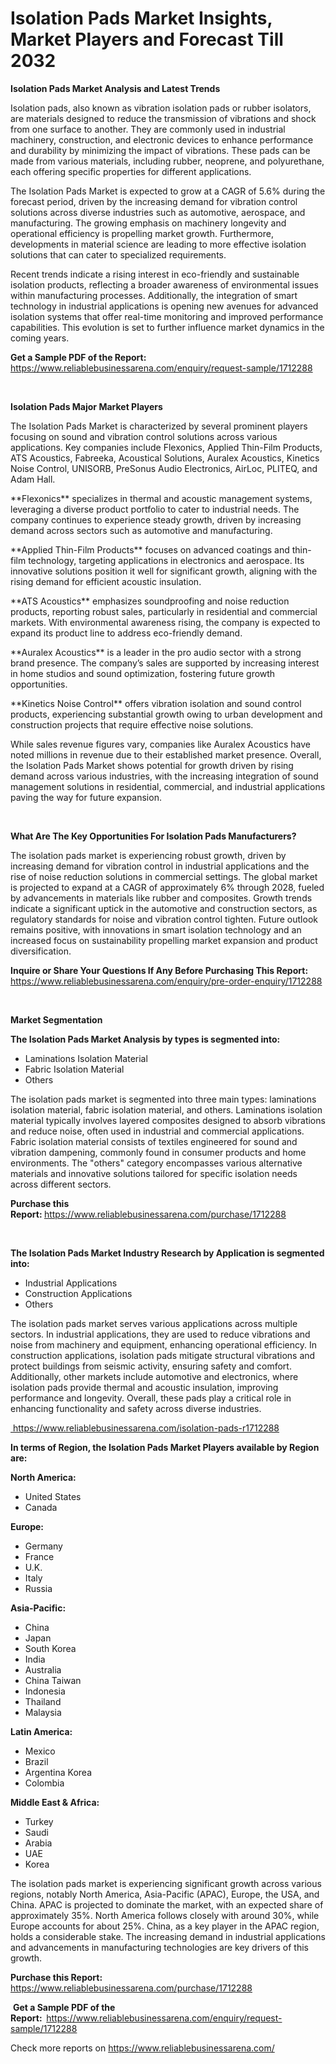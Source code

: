 <p><h1>Isolation Pads Market Insights, Market Players and Forecast Till 2032</h1></p><p><strong>Isolation Pads Market Analysis and Latest Trends</strong></p>
<p><p>Isolation pads, also known as vibration isolation pads or rubber isolators, are materials designed to reduce the transmission of vibrations and shock from one surface to another. They are commonly used in industrial machinery, construction, and electronic devices to enhance performance and durability by minimizing the impact of vibrations. These pads can be made from various materials, including rubber, neoprene, and polyurethane, each offering specific properties for different applications.</p><p>The Isolation Pads Market is expected to grow at a CAGR of 5.6% during the forecast period, driven by the increasing demand for vibration control solutions across diverse industries such as automotive, aerospace, and manufacturing. The growing emphasis on machinery longevity and operational efficiency is propelling market growth. Furthermore, developments in material science are leading to more effective isolation solutions that can cater to specialized requirements. </p><p>Recent trends indicate a rising interest in eco-friendly and sustainable isolation products, reflecting a broader awareness of environmental issues within manufacturing processes. Additionally, the integration of smart technology in industrial applications is opening new avenues for advanced isolation systems that offer real-time monitoring and improved performance capabilities. This evolution is set to further influence market dynamics in the coming years.</p></p>
<p><strong>Get a Sample PDF of the Report:&nbsp;</strong> <a href="https://www.reliablebusinessarena.com/enquiry/request-sample/1712288?utm_campaign=3008&utm_medium=2&utm_source=Github&utm_content=ia&utm_term=10042025&utm_id=isolation-pads">https://www.reliablebusinessarena.com/enquiry/request-sample/1712288</a></p>
<p>&nbsp;</p>
<p><strong>Isolation Pads Major Market Players</strong></p>
<p><p>The Isolation Pads Market is characterized by several prominent players focusing on sound and vibration control solutions across various applications. Key companies include Flexonics, Applied Thin-Film Products, ATS Acoustics, Fabreeka, Acoustical Solutions, Auralex Acoustics, Kinetics Noise Control, UNISORB, PreSonus Audio Electronics, AirLoc, PLITEQ, and Adam Hall.</p><p>**Flexonics** specializes in thermal and acoustic management systems, leveraging a diverse product portfolio to cater to industrial needs. The company continues to experience steady growth, driven by increasing demand across sectors such as automotive and manufacturing.</p><p>**Applied Thin-Film Products** focuses on advanced coatings and thin-film technology, targeting applications in electronics and aerospace. Its innovative solutions position it well for significant growth, aligning with the rising demand for efficient acoustic insulation.</p><p>**ATS Acoustics** emphasizes soundproofing and noise reduction products, reporting robust sales, particularly in residential and commercial markets. With environmental awareness rising, the company is expected to expand its product line to address eco-friendly demand.</p><p>**Auralex Acoustics** is a leader in the pro audio sector with a strong brand presence. The company’s sales are supported by increasing interest in home studios and sound optimization, fostering future growth opportunities.</p><p>**Kinetics Noise Control** offers vibration isolation and sound control products, experiencing substantial growth owing to urban development and construction projects that require effective noise solutions.</p><p>While sales revenue figures vary, companies like Auralex Acoustics have noted millions in revenue due to their established market presence. Overall, the Isolation Pads Market shows potential for growth driven by rising demand across various industries, with the increasing integration of sound management solutions in residential, commercial, and industrial applications paving the way for future expansion.</p></p>
<p>&nbsp;</p>
<p><strong>What Are The Key Opportunities For Isolation Pads Manufacturers?</strong></p>
<p><p>The isolation pads market is experiencing robust growth, driven by increasing demand for vibration control in industrial applications and the rise of noise reduction solutions in commercial settings. The global market is projected to expand at a CAGR of approximately 6% through 2028, fueled by advancements in materials like rubber and composites. Growth trends indicate a significant uptick in the automotive and construction sectors, as regulatory standards for noise and vibration control tighten. Future outlook remains positive, with innovations in smart isolation technology and an increased focus on sustainability propelling market expansion and product diversification.</p></p>
<p><strong>Inquire or Share Your Questions If Any Before Purchasing This Report:</strong> <a href="https://www.reliablebusinessarena.com/enquiry/pre-order-enquiry/1712288?utm_campaign=3008&utm_medium=2&utm_source=Github&utm_content=ia&utm_term=10042025&utm_id=isolation-pads">https://www.reliablebusinessarena.com/enquiry/pre-order-enquiry/1712288</a></p>
<p>&nbsp;</p>
<p><strong>Market Segmentation</strong></p>
<p><strong>The Isolation Pads Market Analysis by types is segmented into:</strong></p>
<p><ul><li>Laminations Isolation Material</li><li>Fabric Isolation Material</li><li>Others</li></ul></p>
<p><p>The isolation pads market is segmented into three main types: laminations isolation material, fabric isolation material, and others. Laminations isolation material typically involves layered composites designed to absorb vibrations and reduce noise, often used in industrial and commercial applications. Fabric isolation material consists of textiles engineered for sound and vibration dampening, commonly found in consumer products and home environments. The "others" category encompasses various alternative materials and innovative solutions tailored for specific isolation needs across different sectors.</p></p>
<p><strong>Purchase this Report:&nbsp;</strong><a href="https://www.reliablebusinessarena.com/purchase/1712288?utm_campaign=3008&utm_medium=2&utm_source=Github&utm_content=ia&utm_term=10042025&utm_id=isolation-pads">https://www.reliablebusinessarena.com/purchase/1712288</a></p>
<p>&nbsp;</p>
<p><strong>The Isolation Pads Market Industry Research by Application is segmented into:</strong></p>
<p><ul><li>Industrial Applications</li><li>Construction Applications</li><li>Others</li></ul></p>
<p><p>The isolation pads market serves various applications across multiple sectors. In industrial applications, they are used to reduce vibrations and noise from machinery and equipment, enhancing operational efficiency. In construction applications, isolation pads mitigate structural vibrations and protect buildings from seismic activity, ensuring safety and comfort. Additionally, other markets include automotive and electronics, where isolation pads provide thermal and acoustic insulation, improving performance and longevity. Overall, these pads play a critical role in enhancing functionality and safety across diverse industries.</p></p>
<p><a href="https://www.reliablebusinessarena.com/isolation-pads-r1712288?utm_campaign=3008&utm_medium=2&utm_source=Github&utm_content=ia&utm_term=10042025&utm_id=isolation-pads">&nbsp;https://www.reliablebusinessarena.com/isolation-pads-r1712288</a></p>
<p><strong>In terms of Region, the Isolation Pads Market Players available by Region are:</strong></p>
<p>
    <p> <strong> North America: </strong>
        <ul>
            <li>United States</li>
            <li>Canada</li>
        </ul>
        </p> 
    <p> <strong> Europe: </strong>
        <ul>
            <li>Germany</li>
            <li>France</li>
            <li>U.K.</li>
            <li>Italy</li>
            <li>Russia</li>
        </ul>
        </p> 
    <p> <strong> Asia-Pacific: </strong>
        <ul>
            <li>China</li>
            <li>Japan</li>
            <li>South Korea</li>
            <li>India</li>
            <li>Australia</li>
            <li>China Taiwan</li>
            <li>Indonesia</li>
            <li>Thailand</li>
            <li>Malaysia</li>
        </ul>
        </p> 
    <p> <strong> Latin America: </strong>
        <ul>
            <li>Mexico</li>
            <li>Brazil</li>
            <li>Argentina Korea</li>
            <li>Colombia</li>
        </ul>
        </p> 
    <p> <strong> Middle East & Africa: </strong>
        <ul>
            <li>Turkey</li>
            <li>Saudi</li>
            <li>Arabia</li>
            <li>UAE</li>
            <li>Korea</li>
        </ul>
    </p>
    </p>
<p><p>The isolation pads market is experiencing significant growth across various regions, notably North America, Asia-Pacific (APAC), Europe, the USA, and China. APAC is projected to dominate the market, with an expected share of approximately 35%. North America follows closely with around 30%, while Europe accounts for about 25%. China, as a key player in the APAC region, holds a considerable stake. The increasing demand in industrial applications and advancements in manufacturing technologies are key drivers of this growth.</p></p>
<p><strong>Purchase this Report: </strong><a href="https://www.reliablebusinessarena.com/purchase/1712288?utm_campaign=3008&utm_medium=2&utm_source=Github&utm_content=ia&utm_term=10042025&utm_id=isolation-pads">https://www.reliablebusinessarena.com/purchase/1712288</a></p>
<p>&nbsp;<strong>Get a Sample PDF of the Report:&nbsp;&nbsp;</strong><a href="https://www.reliablebusinessarena.com/enquiry/request-sample/1712288?utm_campaign=3008&utm_medium=2&utm_source=Github&utm_content=ia&utm_term=10042025&utm_id=isolation-pads">https://www.reliablebusinessarena.com/enquiry/request-sample/1712288</a></p>
<p><strong></strong></p>
<p>Check more reports on <a href="https://www.reliablebusinessarena.com/?utm_campaign=3008&utm_medium=2&utm_source=Github&utm_content=ia&utm_term=10042025&utm_id=isolation-pads">https://www.reliablebusinessarena.com/</a></p>